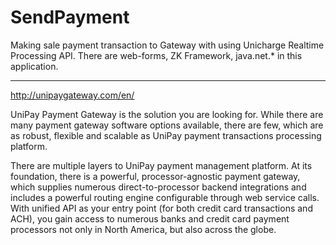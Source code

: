 # SendPayment
Making sale payment transaction to Gateway with using Unicharge Realtime Processing API. 
There are web-forms, ZK Framework, java.net.* in this application.

--------------
http://unipaygateway.com/en/

UniPay Payment Gateway is the solution you are looking for. 
While there are many payment gateway software options available, there are few, which are as robust, 
flexible and scalable as UniPay payment transactions processing platform.

There are multiple layers to UniPay payment management platform. 
At its foundation, there is a powerful, processor-agnostic payment gateway, 
which supplies numerous direct-to-processor backend integrations and includes 
a powerful routing engine configurable through web service calls. 
With unified API as your entry point (for both credit card transactions and ACH), 
you gain access to numerous banks and credit card payment processors not only in North America, but also across the globe.
